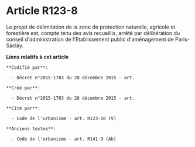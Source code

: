 # Article R123-8

Le projet de délimitation de la zone de protection naturelle, agricole et forestière est, compte tenu des avis recueillis,
arrêté par délibération du conseil d'administration de l'Etablissement public d'aménagement de Paris-Saclay.

**Liens relatifs à cet article**

	**Codifié par**:

	  - Décret n°2015-1783 du 28 décembre 2015 - art.

	**Créé par**:

	  - Décret n°2015-1783 du 28 décembre 2015 - art.

	**Cité par**:

	  - Code de l'urbanisme - art. R123-10 (V)

	**Anciens textes**:

	  - Code de l'urbanisme - art. R141-9 (Ab)

